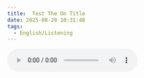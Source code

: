 ```yaml
---
title:  Test The On Title
date: 2025-08-20 10:31:48
tags: 
  - English/Listening
---
```

<audio controls src="https://cx-onedrive.pages.dev/api/raw?path=/Polyglot/ESLPod/032-test-the-on-title.mp3"></audio>
